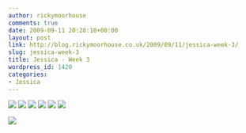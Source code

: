 ```yaml
---
author: rickymoorhouse
comments: true
date: 2009-09-11 20:28:18+00:00
layout: post
link: http://blog.rickymoorhouse.co.uk/2009/09/11/jessica-week-3/
slug: jessica-week-3
title: Jessica - Week 3
wordpress_id: 1420
categories:
- Jessica
---
```


[![](/ricky/images/jessica/03-4.png)](/ricky/images/jessica/03-4.jpg) [![](/ricky/images/jessica/03-6.png)](/ricky/images/jessica/03-6.jpg) [![](/ricky/images/jessica/03-7.png)](/ricky/images/jessica/03-7.jpg) [![](/ricky/images/jessica/03-1.JPeG.png)](/ricky/images/jessica/03-1.JPeG) [![](/ricky/images/jessica/03-2.png)](/ricky/images/jessica/03-2.jpg) [![](/ricky/images/jessica/03-3.png)](/ricky/images/jessica/03-3.jpg)




![](/ricky/images/jessica/03-5.jpg)
